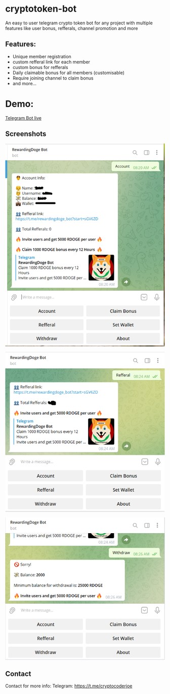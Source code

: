 # cryptotoken-bot
An easy to user telegram crypto token bot for any project with multiple features like user bonus, refferals, channel promotion and more

## Features:

- Unique member registration
- custom refferal link for each member
- custom bonus for refferals
- Daily claimable bonus for all members (customisable)
- Require joining channel to claim bonus
- and more...

# Demo: 
[Telegram Bot live](https://t.me/rewardingdoge_bot?start=sGV6ZD)



## Screenshots
![Register / Account Info](https://github.com/JustinechDev/cryptotoken-bot/raw/main/bot1.png)

![Refferal](https://github.com/JustinechDev/cryptotoken-bot/raw/main/bot2.png)

![Withdraw](https://github.com/JustinechDev/cryptotoken-bot/raw/main/bot3.png)

## Contact
Contact for more info:
Telegram: https://t.me/cryptocoderjoe
